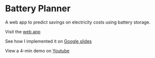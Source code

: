 # Battery Planner

A web app to predict savings on electricity costs using battery storage.

Visit the [web app](http://www.batteryplanner.tech)

See how I implemented it on [Google slides](https://goo.gl/Deh9AV) 

View a 4-min demo on [Youtube](https://youtu.be/WpRchZXV_Vw)
